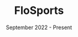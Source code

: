 ---
title: 'FloSports'
description: 'At FloSports, I have had the pleasure of working on a very wide range of projects in the data-rich, multi-tenant platform architecture that drives our web application experiences from helping implement brand new, platform-wide payments systems to architecting and developing new global navigation structures. Below are a just a few personal favorite projects that I have gotten to work on during my time at FloSports.'
date: 'September 2022 - Present'
role: 'Software Engineer & Dev Lead'
items: [
  {
    title: 'Results',
    description: 'I designed the data mapping for incoming results data and translated it into a brand new, data-rich frontend results experience. I gained vital experience working with very large data sets and developing flexible UIs with Angular. This project increased the YOY pageviews of the entire site by nearly 50%, and is a page that continues to generate millions of page views for the company each year.',
    img: '/assets/case-studies/flosports/results.png',
    categories: ['Frontend']
  },
  {
    title: 'Global Navigation',
    description: 'Much like the results experience, I was in charge of mapping CMS data to the necessary custom data models, and subsequently creating flexible FE components to consume this data to produce a cohesive, data-driven navigation experience that completely modernized how the company is able to serve content and sports data to its users.',
    img: '/assets/case-studies/flosports/global-nav.gif',
    categories: ['Frontend']
  },
  {
    title: 'Payments',
    description: 'Helped implement a new frontend payment and subscription schema that was crafted to leverage brand new internal subscription microservices. This allowed us to achieve greater flexibility within our pricing model, paving the way for all new pricing methods such as pay-per-view and tier-based subscription models.',
    img: '/assets/case-studies/flosports/payments.png',
    categories: ['Frontend', '3rd Party Integrations']
  },
]
---